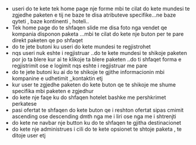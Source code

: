 - useri do te kete tek home page nje forme mbi te cilat do 
kete mundesi te zgjedhe paketen e tij ne baze te disa atributeve specifike...ne baze qyteti , baze kontinenti , hoteli..
- Tek home page do te shfaqen slide me disa foto nga vendet qe kompania disponon 
paketa ...mbi te cilat do kete nje buton per te pare direkt paketen qe po shfaqet
- do te jete butoni ku useri do kete mundesi te regjistrohet 
- nqs useri nuk eshte i regjistruar ..do te kete mundesi te shikoje paketen por jo ta blere 
kur ai te klikoje ta blere paketen ..do ti shfaqet forma e regjistrimit ose e logimit nqs eshte i regjistruar me pare 
- do te jete butoni ku ai do te shikoje te gjithe informacionin mbi kompanine e udhetimit ,,kontaktin etj 
- kur user te zgjedhe paketen do kete buton qe te shikoje me shume specifika mbi paketen e zgjedhur 
- do kete nje faqe ku do shfaqen hotelet bashke me pershkrimet perkatese 
- pasi ofertat te shfaqen do kete buton qe i reshton ofertat sipas cmimit 
ascending ose descending dmth nga me i liri ose nga me i shtrenjti 
- do kete ne navbar nje button ku do te shfaqen te gjitha destinacionet
- do kete nje administrues i cili do te kete opsionet
te shtoje paketa , te ditoje user etj